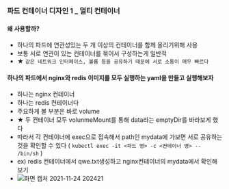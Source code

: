 ### 파드 컨테이너 디자인 1 _ 멀티 컨테이너

#### 왜 사용할까?
- 하나의 파드에 연관성있는 두 개 이상의 컨테이너를 함께 올리기위해 사용
- 보통 서로 연관이 있는 컨테이너를 묶어서 구성하는게 일반적
- ★ `같은 네트워크 인터페이스, 볼륨 등을 공유하기 때문에 서로 소통이 매우 빠르다`


#### 하나의 파드에서 nginx와 redis 이미지를 모두 실행하는 yaml을 만들고 실행해보자
- 하나는 nginx 컨테이너
- 하나는 redis 컨테이너다
- 주요하게 볼 부분은 바로 volume 
- ★ 두 컨테이너 모두 volunmeMount를 통해 data라는 emptyDir를 바라보게 했다
- 따라서 각 컨테이너에 exec으로 접속해서 path인 mydata에 가보면 서로 공유하는 것을 확인할 수 있다 ( `kubectl exec -it <파드 명> -c <컨테이너 명> -- /bin/sh` )
- ex) redis 컨테이너에서 qwe.txt생성하고 nginx컨테이너의 mydata에서 확인해보기
- ![화면 캡처 2021-11-24 202421](https://user-images.githubusercontent.com/62214428/143229610-c4e367d3-6e08-467e-81ea-f28feda2f088.png)










